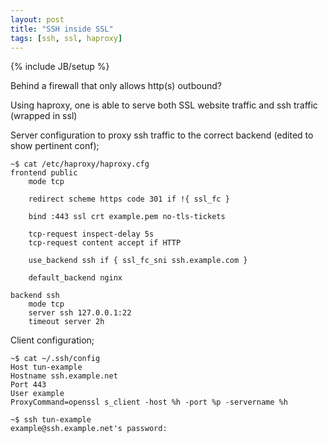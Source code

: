 ```yaml
---
layout: post
title: "SSH inside SSL"
tags: [ssh, ssl, haproxy]
---
```

{% include JB/setup %}

Behind a firewall that only allows http(s) outbound?

Using haproxy, one is able to serve both SSL website traffic and ssh traffic (wrapped in ssl)

Server configuration to proxy ssh traffic to the correct backend (edited to show pertinent conf);

	~$ cat /etc/haproxy/haproxy.cfg
	frontend public
		mode tcp

		redirect scheme https code 301 if !{ ssl_fc }

		bind :443 ssl crt example.pem no-tls-tickets

		tcp-request inspect-delay 5s
		tcp-request content accept if HTTP

		use_backend ssh if { ssl_fc_sni ssh.example.com }

		default_backend nginx

	backend ssh
		mode tcp
		server ssh 127.0.0.1:22
		timeout server 2h

Client configuration;

	~$ cat ~/.ssh/config
	Host tun-example
	Hostname ssh.example.net
	Port 443
	User example
	ProxyCommand=openssl s_client -host %h -port %p -servername %h

	~$ ssh tun-example
	example@ssh.example.net's password:

